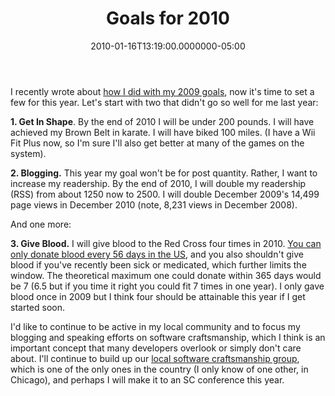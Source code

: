 ﻿---
title: Goals for 2010
date: "2010-01-16T13:19:00.0000000-05:00"
description: "I recently wrote about how I did with my 2009 goals, now it's time to set a few for this year. Let's start with two that didn't go so well for me last year:"
featuredImage: img/goals-for-2010-featured.png
---

I recently wrote about [how I did with my 2009 goals](/personal-goals-and-transparency-2009), now it's time to set a few for this year. Let's start with two that didn't go so well for me last year:

**1. Get In Shape**. By the end of 2010 I will be under 200 pounds. I will have achieved my Brown Belt in karate. I will have biked 100 miles. (I have a Wii Fit Plus now, so I'm sure I'll also get better at many of the games on the system).

**2. Blogging.** This year my goal won't be for post quantity. Rather, I want to increase my readership. By the end of 2010, I will double my readership (RSS) from about 1250 now to 2500. I will double December 2009's 14,499 page views in December 2010 (note, 8,231 views in December 2008).

And one more:

**3. Give Blood.** I will give blood to the Red Cross four times in 2010. [You can only donate blood every 56 days in the US](http://www.givelife2.org/donor/faq.asp#3), and you also shouldn't give blood if you've recently been sick or medicated, which further limits the window. The theoretical maximum one could donate within 365 days would be 7 (6.5 but if you time it right you could fit 7 times in one year). I only gave blood once in 2009 but I think four should be attainable this year if I get started soon.

I'd like to continue to be active in my local community and to focus my blogging and speaking efforts on software craftsmanship, which I think is an important concept that many developers overlook or simply don't care about. I'll continue to build up our [local software craftsmanship group](http://hudsonsc.com/), which is one of the only ones in the country (I only know of one other, in Chicago), and perhaps I will make it to an SC conference this year.

